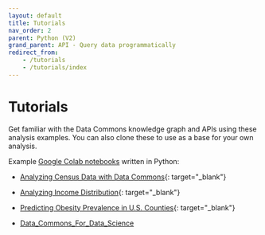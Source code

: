 ```yaml
---
layout: default
title: Tutorials
nav_order: 2
parent: Python (V2)
grand_parent: API - Query data programmatically
redirect_from:
    - /tutorials
    - /tutorials/index
---
```


# Tutorials

Get familiar with the Data Commons knowledge graph and APIs using these analysis examples.
You can also clone these to use as a base for your own analysis.

Example [Google Colab
notebooks](https://colab.research.google.com/notebooks/intro.ipynb) written in
Python:

-  [Analyzing Census Data with Data Commons](https://github.com/datacommonsorg/api-python/blob/master/notebooks/v2/analyzing_census_data.ipynb){: target="_blank"}

-  [Analyzing Income Distribution](https://github.com/datacommonsorg/api-python/blob/master/notebooks/v2/analyzing_income_distribution.ipynb){: target="_blank"}

-  [Predicting Obesity Prevalence in U.S. Counties](https://github.com/datacommonsorg/api-python/blob/master/notebooks/v2/analyzing_obesity_prevalence.ipynb){: target="_blank"}

-   [Data_Commons_For_Data_Science](https://colab.research.google.com/github/datacommonsorg/api-python/blob/master/notebooks/v2/intro_data_science/Data_Commons_For_Data_Science_Tutorial.ipynb)